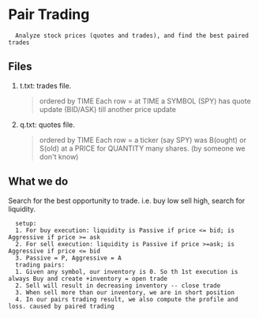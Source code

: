 # Pair Trading
      Analyze stock prices (quotes and trades), and find the best paired trades
      
## Files
1. t.txt: trades file.
    > ordered by TIME
    > Each row = at TIME a SYMBOL (SPY) has quote update (BID/ASK) till another price update
2. q.txt: quotes file.
    > ordered by TIME
    > Each row = a ticker (say SPY) was B(ought) or S(old) at a PRICE for QUANTITY many shares. (by someone we don't know)
    
## What we do
Search for the best opportunity to trade. i.e. buy low sell high, search for liquidity.

      setup:
      1. For buy execution: liquidity is Passive if price <= bid; is Aggressive if price >= ask
      2. For sell execution: liquidity is Passive if price >=ask; is Aggressive if price <= bid
      3. Passive = P, Aggressive = A
      trading pairs:
      1. Given any symbol, our inventory is 0. So th 1st execution is always Buy and create +inventory = open trade
      2. Sell will result in decreasing inventory -- close trade
      3. When sell more than our inventory, we are in short position
      4. In our pairs trading result, we also compute the profile and loss. caused by paired trading 
